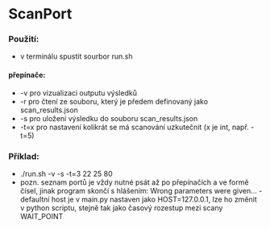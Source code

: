 # ScanPort
### Použití:
- v terminálu spustit sourbor run.sh
#### přepínače:
- -v pro vizualizaci outputu výsledků
- -r pro čtení ze souboru, který je předem definovaný jako scan_results.json
- -s pro uložení výsledku do souboru scan_results.json
- -t=x pro nastavení kolikrát se má scanování uzkutečnit (x je int, např. -t=5)


### Příklad:
- ./run.sh -v -s -t=3 22 25 80 
- pozn. seznam portů je vždy nutné psát až po přepínačích a ve formě čísel, jinak program skončí s hlášením: Wrong parameters were given...
-defaultní host je v main.py nastaven jako HOST=127.0.0.1, lze ho změnit v python scriptu, stejně tak jako časový rozestup mezi scany WAIT_POINT
